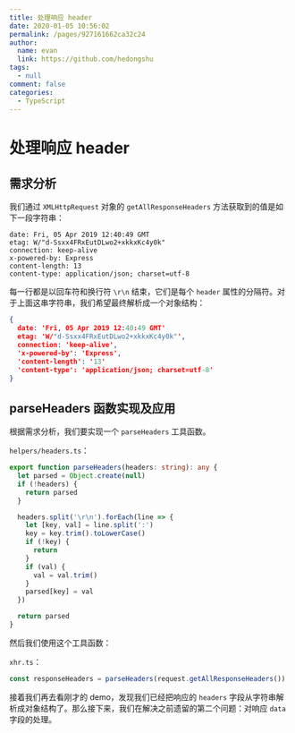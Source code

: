 ```yaml
---
title: 处理响应 header
date: 2020-01-05 10:56:02
permalink: /pages/927161662ca32c24
author: 
  name: evan
  link: https://github.com/hedongshu
tags: 
  - null
comment: false
categories: 
  - TypeScript
---
```

# 处理响应 header

## 需求分析

我们通过 `XMLHttpRequest` 对象的 `getAllResponseHeaders` 方法获取到的值是如下一段字符串：

```
date: Fri, 05 Apr 2019 12:40:49 GMT
etag: W/"d-Ssxx4FRxEutDLwo2+xkkxKc4y0k"
connection: keep-alive
x-powered-by: Express
content-length: 13
content-type: application/json; charset=utf-8
```

每一行都是以回车符和换行符 `\r\n` 结束，它们是每个 `header` 属性的分隔符。对于上面这串字符串，我们希望最终解析成一个对象结构：

```json
{
  date: 'Fri, 05 Apr 2019 12:40:49 GMT'
  etag: 'W/"d-Ssxx4FRxEutDLwo2+xkkxKc4y0k"',
  connection: 'keep-alive',
  'x-powered-by': 'Express',
  'content-length': '13'
  'content-type': 'application/json; charset=utf-8'
}
```

## parseHeaders 函数实现及应用

根据需求分析，我们要实现一个 `parseHeaders` 工具函数。

`helpers/headers.ts`：

```typescript
export function parseHeaders(headers: string): any {
  let parsed = Object.create(null)
  if (!headers) {
    return parsed
  }

  headers.split('\r\n').forEach(line => {
    let [key, val] = line.split(':')
    key = key.trim().toLowerCase()
    if (!key) {
      return
    }
    if (val) {
      val = val.trim()
    }
    parsed[key] = val
  })

  return parsed
}
```
然后我们使用这个工具函数：

`xhr.ts`：

```typescript
const responseHeaders = parseHeaders(request.getAllResponseHeaders())
```

接着我们再去看刚才的 demo，发现我们已经把响应的 `headers` 字段从字符串解析成对象结构了。那么接下来，我们在解决之前遗留的第二个问题：对响应 `data` 字段的处理。